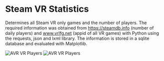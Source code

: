 # Steam VR Statistics
Determines all Steam VR only games and the number of players. The required information was obtained from https://steamdb.info (number of daily players) and www.vrlfg.net (appid of all VR games) with Python using the requests, json and lxml library. The information is stored in a sqlite database and evaluated with Matplotlib.

![AVR VR Players](https://github.com/Bamux/Steam_VR_Statistics/blob/master/images/vrgames_avg_peak_over_time.png)
![AVR VR Players](https://github.com/Bamux/Steam_VR_Statistics/blob/master/images/vrgames_top10_2020.png)
